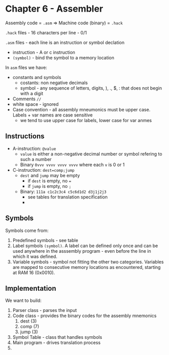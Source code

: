 # Chapter 6 - Assembler

Assembly code = `.asm` => Machine code (binary) = `.hack`

`.hack` files - 16 characters per line - 0/1

`.asm` files - each line is an instruction or symbol declation

- instruction - A or c instruction
- `(symbol)` - bind the symbol to a memory location

In `asm` files we have:

- constants and symbols
  - costants: non negative decimals
  - symbol - any sequence of letters, digits, ), ., $, : that does not begin with a digit
- Comments `//`
- white space - ignored
- Case convention - all assembly mneumonics must be upper case. Labels + var names are case sensitive
  - we tend to use upper case for labels, lower case for var anmes

## Instructions

- A-instruction: `@value`
  - `value` is either a non-negative decimal number or symbol refering to such a number
  - Binary `0vvv vvvv vvvv vvvv` where each `v` is 0 or 1
- C-instruction: `dest=comp;jump`
  - `dest` and `jump` may be empty
    - if `dest` is empty, no `=`
    - if `jump` is empty, no `;`
  - Binary: `111a c1c2c3c4 c5c6d1d2 d3j1j2j3`
    - see tables for translation specification
    -

## Symbols

Symbols come from:

1. Predefined symbols - see table
2. Label symbols `(symbol)`. A label can be defined only once and can be used anywhere in the asssembly program - even before the line in which it was defined.
3. Variable symbols - symbol not fitting the other two categories. Variables are mapped to consecutive memory locations as encountered, starting at RAM 16 (0x0010).

## Implementation

We want to build:

1. Parser class - parses the input
2. Code class - provides the binary codes for the assembly mnemonics
   1. dest (3)
   2. comp (7)
   3. jump (3)
3. Symbol Table - class that handles symbols
4. Main program - drives translation process
5.
